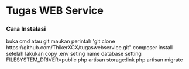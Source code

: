 # Tugas WEB Service
<h3>Cara Instalasi</h3>
    buka cmd atau git
    maukan perintah 'git clone https://github.com/ThikerXCX/tugaswebservice.git"
    composer install
    setelah lakukan copy .env
    seting name database
    setting FILESYSTEM_DRIVER=public
    php artisan storage:link
    php artisan migrate
